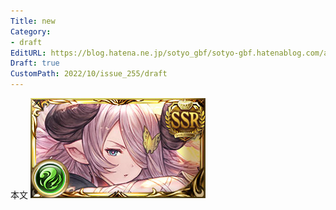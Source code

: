 ```yaml
---
Title: new
Category:
- draft
EditURL: https://blog.hatena.ne.jp/sotyo_gbf/sotyo-gbf.hatenablog.com/atom/entry/4207112889924046551
Draft: true
CustomPath: 2022/10/issue_255/draft
---
```


本文
![画像](image/unnamed.png)
